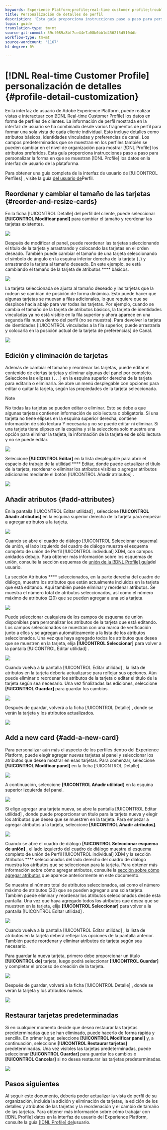 ```yaml
---
keywords: Experience Platform;profile;real-time customer profile;troubleshooting;API
title: Personalización de detalles de perfil
description: 'Esta guía proporciona instrucciones paso a paso para personalizar la forma en que se muestran los datos de Perfil de clientes en tiempo real en la interfaz de usuario de Adobe Experience Platform. '
topic: guide
translation-type: tm+mt
source-git-commit: 59cf089a8bf7ce44e7a08b0bb1d4562f5d5104db
workflow-type: tm+mt
source-wordcount: '1167'
ht-degree: 0%

---
```



# [!DNL Real-time Customer Profile] personalización de detalles {#profile-detail-customization}

En la interfaz de usuario de Adobe Experience Platform, puede realizar vistas e interactuar con [!DNL Real-time Customer Profile] los datos en forma de perfiles de clientes. La información de perfil mostrada en la interfaz de usuario se ha combinado desde varios fragmentos de perfil para formar una sola vista de cada cliente individual. Esto incluye detalles como atributos básicos, identidades vinculadas y preferencias de canal. Los campos predeterminados que se muestran en los perfiles también se pueden cambiar en el nivel de organización para mostrar [!DNL Profile] los atributos preferidos. Esta guía proporciona instrucciones paso a paso para personalizar la forma en que se muestran [!DNL Profile] los datos en la interfaz de usuario de la plataforma.

Para obtener una guía completa de la interfaz de usuario de [!UICONTROL Perfiles] , visite la guía [del usuario de](user-guide.md)Perfil.

## Reordenar y cambiar el tamaño de las tarjetas {#reorder-and-resize-cards}

En la ficha [!UICONTROL Detalle] del perfil del cliente, puede seleccionar **[!UICONTROL Modificar panel]** para cambiar el tamaño y reordenar las tarjetas existentes.

![](../images/profile-customization/profiles-modify-dashboard.png)

Después de modificar el panel, puede reordenar las tarjetas seleccionando el título de la tarjeta y arrastrando y colocando las tarjetas en el orden deseado. También puede cambiar el tamaño de una tarjeta seleccionando el símbolo de ángulo en la esquina inferior derecha de la tarjeta (`⌟`) y arrastrando la tarjeta al tamaño deseado. En este ejemplo, se está cambiando el tamaño de la tarjeta de atributos **** básicos.

![](../images/profile-customization/profiles-resize-cards.png)

La tarjeta seleccionada se ajusta al tamaño deseado y las tarjetas que la rodean se cambian de posición de forma dinámica. Esto puede hacer que algunas tarjetas se muevan a filas adicionales, lo que requiere que se desplace hacia abajo para ver todas las tarjetas. Por ejemplo, cuando se cambia el tamaño de la tarjeta de atributos  básicos, la tarjeta de identidades  vinculadas ya no está visible en la fila superior y ahora aparece en una segunda fila nueva dentro del perfil (no se muestra). Para devolver la tarjeta de identidades [!UICONTROL vinculadas a la fila superior, puede arrastrarla y colocarla en la posición actual de la tarjeta de preferencias] de  Canal.

![](../images/profile-customization/profiles-card-resized.png)

## Edición y eliminación de tarjetas

Además de cambiar el tamaño y reordenar las tarjetas, puede editar el contenido de ciertas tarjetas y eliminar algunas del panel por completo. Seleccione las elipses (`...`) en la esquina superior derecha de la tarjeta para editarla o eliminarla. Se abre un menú desplegable con opciones para editar o quitar la tarjeta, según las propiedades de la tarjeta seleccionada.

>[!NOTE]
>
>No todas las tarjetas se pueden editar o eliminar. Esto se debe a que algunas tarjetas contienen información de solo lectura o obligatoria. Si una tarjeta no tiene elipses en la esquina superior derecha, contiene información de sólo lectura Y necesaria y no se puede editar ni eliminar. Si una tarjeta tiene elipses en la esquina y si la selecciona solo muestra una opción para eliminar la tarjeta, la información de la tarjeta es de sólo lectura y no se puede editar.

![](../images/profile-customization/profiles-edit-remove-resized.png)

Seleccione **[!UICONTROL Editar]** en la lista desplegable para abrir el espacio de trabajo de la utilidad **** Editar, donde puede actualizar el título de la tarjeta, reordenar o eliminar los atributos visibles o agregar atributos adicionales mediante el botón [!UICONTROL Añadir atributos] .

![](../images/profile-customization/profiles-edit-widget-basic-attributes.png)

## Añadir atributos {#add-attributes}

En la pantalla [!UICONTROL Editar utilidad] , seleccione **[!UICONTROL Añadir atributos]** en la esquina superior derecha de la tarjeta para empezar a agregar atributos a la tarjeta.

![](../images/profile-customization/profiles-edit-widget-basic-add-attributes.png)

Cuando se abre el cuadro de diálogo [!UICONTROL Seleccionar esquema] de unión, el lado izquierdo del cuadro de diálogo muestra el esquema completo de unión de Perfil [!UICONTROL individual] XDM, con campos anidados debajo. Para obtener más información sobre los esquemas de unión, consulte la sección esquemas de [unión de la [!DNL Profile] guía](user-guide.md#union-schema)del usuario.

La sección Atributos **** seleccionados, en la parte derecha del cuadro de diálogo, muestra los atributos que están actualmente incluidos en la tarjeta que está editando. Aquí también puede eliminar y reordenar atributos. Se muestra el número total de atributos seleccionados, así como el número máximo de atributos (20) que se pueden agregar a una sola tarjeta.

![](../images/profile-customization/profiles-select-field-before.png)

Puede seleccionar cualquiera de los campos de esquema de unión disponibles para personalizar los atributos de la tarjeta que está editando. Los campos seleccionados se muestran con una marca de verificación junto a ellos y se agregan automáticamente a la lista de los atributos seleccionados. Una vez que haya agregado todos los atributos que desea que se muestren en la tarjeta, elija **[!UICONTROL Seleccionar]** para volver a la pantalla [!UICONTROL Editar utilidad] .

![](../images/profile-customization/profiles-select-field-after.png)

Cuando vuelva a la pantalla [!UICONTROL Editar utilidad] , la lista de atributos en la tarjeta debería actualizarse para reflejar sus opciones. Aún puede eliminar o reordenar los atributos de la tarjeta o editar el título de la tarjeta según sea necesario. Una vez finalizadas las ediciones, seleccione **[!UICONTROL Guardar]** para guardar los cambios.

![](../images/profile-customization/profiles-edit-widget-new-attributes.png)

Después de guardar, volverá a la ficha [!UICONTROL Detalle] , donde se verán la tarjeta y los atributos actualizados.

![](../images/profile-customization/profiles-resized-card-new-attributes.png)

## Add a new card {#add-a-new-card}

Para personalizar aún más el aspecto de los perfiles dentro del Experience Platform, puede elegir agregar nuevas tarjetas al panel y seleccionar los atributos que desea mostrar en esas tarjetas. Para comenzar, seleccione **[!UICONTROL Modificar panel]** en la ficha [!UICONTROL Detalle] .

![](../images/profile-customization/profiles-modify-dashboard.png)

A continuación, seleccione **[!UICONTROL Añadir utilidad]** en la esquina superior izquierda del panel.

![](../images/profile-customization/profiles-add-widget.png)

Si elige agregar una tarjeta nueva, se abre la pantalla [!UICONTROL Editar utilidad] , donde puede proporcionar un título para la tarjeta nueva y elegir los atributos que desea que se muestren en la tarjeta. Para empezar a agregar atributos a la tarjeta, seleccione **[!UICONTROL Añadir atributos]**.

![](../images/profile-customization/profiles-edit-new-widget.png)

Cuando se abre el cuadro de diálogo **[!UICONTROL Seleccionar esquema de unión]** , el lado izquierdo del cuadro de diálogo muestra el esquema completo de unión de Perfil [!UICONTROL individual] XDM y la sección Atributos **** seleccionados del lado derecho del cuadro de diálogo muestra los atributos que se seleccionan para la tarjeta. Para obtener más información sobre cómo agregar atributos, consulte la [sección sobre cómo agregar atributos](#add-attributes) que aparece anteriormente en este documento.

Se muestra el número total de atributos seleccionados, así como el número máximo de atributos (20) que se pueden agregar a una sola tarjeta. También puede eliminar y reordenar los atributos seleccionados desde esta pantalla. Una vez que haya agregado todos los atributos que desea que se muestren en la tarjeta, elija **[!UICONTROL Seleccionar]** para volver a la pantalla [!UICONTROL Editar utilidad] .

![](../images/profile-customization/profiles-add-fields-new-widget.png)

Cuando vuelva a la pantalla [!UICONTROL Editar utilidad] , la lista de atributos en la tarjeta deberá reflejar las opciones de la pantalla anterior. También puede reordenar y eliminar atributos de tarjeta según sea necesario.

Para guardar la nueva tarjeta, primero debe proporcionar un título **[!UICONTROL de]** tarjeta, luego podrá seleccionar **[!UICONTROL Guardar]** y completar el proceso de creación de la tarjeta.

![](../images/profile-customization/profiles-edit-new-widget-with-fields.png)

Después de guardar, volverá a la ficha [!UICONTROL Detalle] , donde se verán la tarjeta y los atributos nuevos.

![](../images/profile-customization/profiles-detail-new-widget.png)

## Restaurar tarjetas predeterminadas

Si en cualquier momento decide que desea restaurar las tarjetas predeterminadas que se han eliminado, puede hacerlo de forma rápida y sencilla. En primer lugar, seleccione **[!UICONTROL Modificar panel]** y, a continuación, seleccione **[!UICONTROL Restaurar tarjetas]** predeterminadas. Una vez visibles las tarjetas predeterminadas, puede seleccionar **[!UICONTROL Guardar]** para guardar los cambios o **[!UICONTROL Cancelar]** si no desea restaurar las tarjetas predeterminadas.

![](../images/profile-customization/profiles-restore-default.png)

## Pasos siguientes

Al seguir este documento, debería poder actualizar la vista de perfil de su organización, incluida la adición y eliminación de tarjetas, la edición de los detalles y atributos de las tarjetas y la reordenación y el cambio de tamaño de las tarjetas. Para obtener más información sobre cómo trabajar con [!DNL Profile] datos en la interfaz de usuario del Experience Platform, consulte la guía [[!DNL Profile] del](user-guide.md)usuario.
